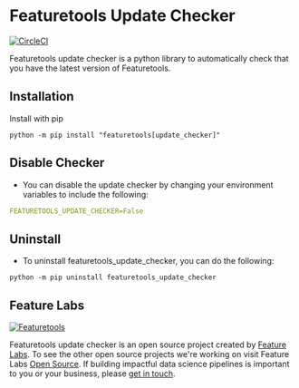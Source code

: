 # Featuretools Update Checker
[![CircleCI](https://circleci.com/gh/FeatureLabs/featuretools_update_client/tree/master.svg?style=svg&circle-token=8f6cfba4e8f07c5602f570cf894a216ab8fedaa2)](https://circleci.com/gh/FeatureLabs/featuretools_update_client/tree/master)

Featuretools update checker is a python library to automatically check that you have the latest version of Featuretools.
## Installation
Install with pip

	python -m pip install "featuretools[update_checker]"

## Disable Checker
- You can disable the update checker by changing your environment variables to include the following:
```yaml
FEATURETOOLS_UPDATE_CHECKER=False
```

## Uninstall
- To uninstall featuretools_update_checker, you can do the following:
```shell
python -m pip uninstall featuretools_update_checker
```

## Feature Labs
<a href="https://www.featurelabs.com/">
    <img src="http://www.featurelabs.com/wp-content/uploads/2017/12/logo.png" alt="Featuretools" />
</a>

Featuretools update checker is an open source project created by [Feature Labs](https://www.featurelabs.com/). To see the other open source projects we're working on visit Feature Labs [Open Source](https://www.featurelabs.com/open). If building impactful data science pipelines is important to you or your business, please [get in touch](https://www.featurelabs.com/contact/).
